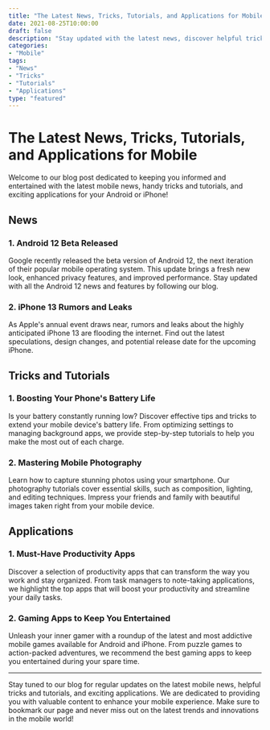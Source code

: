 ```yaml
---
title: "The Latest News, Tricks, Tutorials, and Applications for Mobile"
date: 2021-08-25T10:00:00
draft: false
description: "Stay updated with the latest news, discover helpful tricks and tutorials, and explore useful mobile applications for Android and iPhone devices."
categories:
- "Mobile"
tags:
- "News"
- "Tricks"
- "Tutorials"
- "Applications"
type: "featured"
---
```


# The Latest News, Tricks, Tutorials, and Applications for Mobile

Welcome to our blog post dedicated to keeping you informed and entertained with the latest mobile news, handy tricks and tutorials, and exciting applications for your Android or iPhone!

## News

### 1. Android 12 Beta Released

Google recently released the beta version of Android 12, the next iteration of their popular mobile operating system. This update brings a fresh new look, enhanced privacy features, and improved performance. Stay updated with all the Android 12 news and features by following our blog.

### 2. iPhone 13 Rumors and Leaks

As Apple's annual event draws near, rumors and leaks about the highly anticipated iPhone 13 are flooding the internet. Find out the latest speculations, design changes, and potential release date for the upcoming iPhone.

## Tricks and Tutorials

### 1. Boosting Your Phone's Battery Life

Is your battery constantly running low? Discover effective tips and tricks to extend your mobile device's battery life. From optimizing settings to managing background apps, we provide step-by-step tutorials to help you make the most out of each charge.

### 2. Mastering Mobile Photography

Learn how to capture stunning photos using your smartphone. Our photography tutorials cover essential skills, such as composition, lighting, and editing techniques. Impress your friends and family with beautiful images taken right from your mobile device.

## Applications

### 1. Must-Have Productivity Apps

Discover a selection of productivity apps that can transform the way you work and stay organized. From task managers to note-taking applications, we highlight the top apps that will boost your productivity and streamline your daily tasks.

### 2. Gaming Apps to Keep You Entertained

Unleash your inner gamer with a roundup of the latest and most addictive mobile games available for Android and iPhone. From puzzle games to action-packed adventures, we recommend the best gaming apps to keep you entertained during your spare time.

---

Stay tuned to our blog for regular updates on the latest mobile news, helpful tricks and tutorials, and exciting applications. We are dedicated to providing you with valuable content to enhance your mobile experience. Make sure to bookmark our page and never miss out on the latest trends and innovations in the mobile world!
